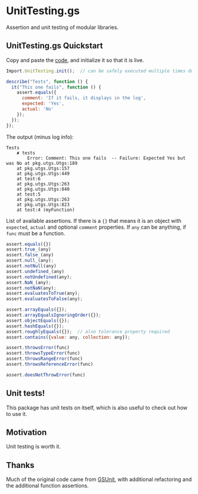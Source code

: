 # UnitTesting.gs

Assertion and unit testing of modular libraries.

## UnitTesting.gs Quickstart

Copy and paste the [code](https://github.com/classroomtechtools/modularLibraries.gs/blob/master/UnitTesting/UnitTesting.gs), and initialize it so that it is live.

```js
Import.UnitTesting.init();  // can be safely executed multiple times during execution

describe("Tests", function () {
  it("This one fails", function () {
    assert.equals({
      comment: 'If it fails, it displays in the log',
      expected: 'Yes',
      actual: 'No'
    });
  });
});
```

The output (minus log info):

```
Tests
    ✘ tests
        Error: Comment: This one fails  -- Failure: Expected Yes but was No at pkg.utgs.Utgs:189
    at pkg.utgs.Utgs:157
    at pkg.utgs.Utgs:449
    at test:6
    at pkg.utgs.Utgs:263
    at pkg.utgs.Utgs:840
    at test:5
    at pkg.utgs.Utgs:263
    at pkg.utgs.Utgs:823
    at test:4 (myFunction)
```

List of available assertions. If there is a `{}` that means it is an object with `expected`, `actual` and optional `comment` properties. If `any` can be anything, if `func` must be a function.

```js
assert.equals({})
assert.true_(any)
assert.false_(any)
assert.null_(any);
assert.notNull(any)
assert.undefined_(any)
assert.notUndefined(any);
assert.NaN_(any);
assert.notNaN(any);
assert.evaluatesToTrue(any);
assert.evaluatesToFalse(any);

assert.arrayEquals({});
assert.arrayEqualsIgnoringOrder({});
assert.objectEquals({});
assert.hashEquals({});
assert.roughlyEquals({});  // also tolerance property required
assert.contains({value: any, collection: any});

assert.throwsError(func)
assert.throwsTypeError(func)
assert.throwsRangeError(func)
assert.throwsReferenceError(func)

assert.doesNotThrowError(func)


```

## Unit tests!

This package has unit tests on itself, which is also useful to check out how to use it.

## Motivation

Unit testing is worth it.

## Thanks

Much of the original code came from [GSUnit](https://sites.google.com/site/scriptsexamples/custom-methods/gsunit), with additional refactoring and the additional function assertions.

